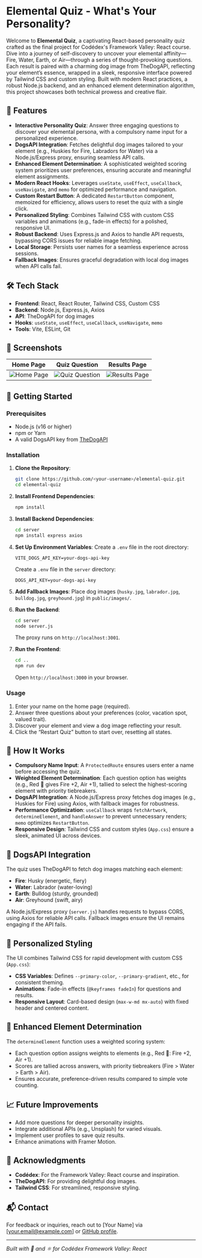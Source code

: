 # Elemental Quiz - What's Your Personality?

Welcome to **Elemental Quiz**, a captivating React-based personality quiz crafted as the final project for Codédex's Framework Valley: React course. Dive into a journey of self-discovery to uncover your elemental affinity—Fire, Water, Earth, or Air—through a series of thought-provoking questions. Each result is paired with a charming dog image from TheDogAPI, reflecting your element’s essence, wrapped in a sleek, responsive interface powered by Tailwind CSS and custom styling. Built with modern React practices, a robust Node.js backend, and an enhanced element determination algorithm, this project showcases both technical prowess and creative flair.

## 🌟 Features

- **Interactive Personality Quiz**: Answer three engaging questions to discover your elemental persona, with a compulsory name input for a personalized experience.
- **DogsAPI Integration**: Fetches delightful dog images tailored to your element (e.g., Huskies for Fire, Labradors for Water) via a Node.js/Express proxy, ensuring seamless API calls.
- **Enhanced Element Determination**: A sophisticated weighted scoring system prioritizes user preferences, ensuring accurate and meaningful element assignments.
- **Modern React Hooks**: Leverages `useState`, `useEffect`, `useCallback`, `useNavigate`, and `memo` for optimized performance and navigation.
- **Custom Restart Button**: A dedicated `RestartButton` component, memoized for efficiency, allows users to reset the quiz with a single click.
- **Personalized Styling**: Combines Tailwind CSS with custom CSS variables and animations (e.g., fade-in effects) for a polished, responsive UI.
- **Robust Backend**: Uses Express.js and Axios to handle API requests, bypassing CORS issues for reliable image fetching.
- **Local Storage**: Persists user names for a seamless experience across sessions.
- **Fallback Images**: Ensures graceful degradation with local dog images when API calls fail.

## 🛠️ Tech Stack

- **Frontend**: React, React Router, Tailwind CSS, Custom CSS
- **Backend**: Node.js, Express.js, Axios
- **API**: TheDogAPI for dog images
- **Hooks**: `useState`, `useEffect`, `useCallback`, `useNavigate`, `memo`
- **Tools**: Vite, ESLint, Git

## 📸 Screenshots

| Home Page | Quiz Question | Results Page |
|-----------|---------------|--------------|
| ![Home Page](screenshots/home.png) | ![Quiz Question](screenshots/quiz.png) | ![Results Page](screenshots/results.png) |

## 🚀 Getting Started

### Prerequisites
- Node.js (v16 or higher)
- npm or Yarn
- A valid DogsAPI key from [TheDogAPI](https://thedogapi.com)

### Installation
1. **Clone the Repository**:
   ```bash
   git clone https://github.com/<your-username>/elemental-quiz.git
   cd elemental-quiz
   ```

2. **Install Frontend Dependencies**:
   ```bash
   npm install
   ```

3. **Install Backend Dependencies**:
   ```bash
   cd server
   npm install express axios
   ```

4. **Set Up Environment Variables**:
   Create a `.env` file in the root directory:
   ```
   VITE_DOGS_API_KEY=your-dogs-api-key
   ```
   Create a `.env` file in the `server` directory:
   ```
   DOGS_API_KEY=your-dogs-api-key
   ```

5. **Add Fallback Images**:
   Place dog images (`husky.jpg`, `labrador.jpg`, `bulldog.jpg`, `greyhound.jpg`) in `public/images/`.

6. **Run the Backend**:
   ```bash
   cd server
   node server.js
   ```
   The proxy runs on `http://localhost:3001`.

7. **Run the Frontend**:
   ```bash
   cd ..
   npm run dev
   ```
   Open `http://localhost:3000` in your browser.

### Usage
1. Enter your name on the home page (required).
2. Answer three questions about your preferences (color, vacation spot, valued trait).
3. Discover your element and view a dog image reflecting your result.
4. Click the “Restart Quiz” button to start over, resetting all states.

## 🧠 How It Works

- **Compulsory Name Input**: A `ProtectedRoute` ensures users enter a name before accessing the quiz.
- **Weighted Element Determination**: Each question option has weights (e.g., Red 🔴 gives Fire +2, Air +1), tallied to select the highest-scoring element with priority tiebreakers.
- **DogsAPI Integration**: A Node.js/Express proxy fetches dog images (e.g., Huskies for Fire) using Axios, with fallback images for robustness.
- **Performance Optimization**: `useCallback` wraps `fetchArtwork`, `determineElement`, and `handleAnswer` to prevent unnecessary renders; `memo` optimizes `RestartButton`.
- **Responsive Design**: Tailwind CSS and custom styles (`App.css`) ensure a sleek, animated UI across devices.

## 🐶 DogsAPI Integration

The quiz uses TheDogAPI to fetch dog images matching each element:
- **Fire**: Husky (energetic, fiery)
- **Water**: Labrador (water-loving)
- **Earth**: Bulldog (sturdy, grounded)
- **Air**: Greyhound (swift, airy)

A Node.js/Express proxy (`server.js`) handles requests to bypass CORS, using Axios for reliable API calls. Fallback images ensure the UI remains engaging if the API fails.

## 🎨 Personalized Styling

The UI combines Tailwind CSS for rapid development with custom CSS (`App.css`):
- **CSS Variables**: Defines `--primary-color`, `--primary-gradient`, etc., for consistent theming.
- **Animations**: Fade-in effects (`@keyframes fadeIn`) for questions and results.
- **Responsive Layout**: Card-based design (`max-w-md mx-auto`) with fixed header and centered content.

## 🔄 Enhanced Element Determination

The `determineElement` function uses a weighted scoring system:
- Each question option assigns weights to elements (e.g., Red 🔴: Fire +2, Air +1).
- Scores are tallied across answers, with priority tiebreakers (Fire > Water > Earth > Air).
- Ensures accurate, preference-driven results compared to simple vote counting.

## 📈 Future Improvements

- Add more questions for deeper personality insights.
- Integrate additional APIs (e.g., Unsplash) for varied visuals.
- Implement user profiles to save quiz results.
- Enhance animations with Framer Motion.

## 🙌 Acknowledgments

- **Codédex**: For the Framework Valley: React course and inspiration.
- **TheDogAPI**: For providing delightful dog images.
- **Tailwind CSS**: For streamlined, responsive styling.

## 📬 Contact

For feedback or inquiries, reach out to [Your Name] via [your.email@example.com] or [GitHub profile](https://github.com/<your-username>).

---

*Built with 🐶 and ⚛️ for Codédex Framework Valley: React*